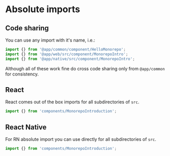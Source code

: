 # Absolute imports

## Code sharing
You can use any import with it's name, i.e.:
```js
import {} from '@app/common/component/HelloMonorepo';
import {} from '@app/web/src/component/MonorepoIntro';
import {} from '@app/native/src/component/MonorepoIntro';
```
Although all of these work fine do cross code sharing only from `@app/common` for consistency.

## React
React comes out of the box imports for all subdirectories of `src`.
```js
import {} from 'components/MonorepoIntroduction';
```

## React Native
For RN absolute import you can use directly for all subdirectories of `src`.
```js
import {} from 'components/MonorepoIntroduction';
```
